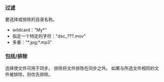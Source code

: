 ### 过滤

要选择或排除的目录名称。
- wildcard：\"My*\"
- 指定一个特定的字符：\"dsc_???.mov\"
- 多重：\"\*.jpg;*.mp3\"

### 包括/排除

选择使文件可用于同步。 排除将文件排除在同步之外。 如果与所选文件相同的文件被排除，则优先排除。
